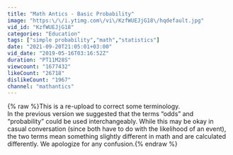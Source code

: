 ```yaml
---
title: "Math Antics - Basic Probability"
image: "https:\/\/i.ytimg.com\/vi\/KzfWUEJjG18\/hqdefault.jpg"
vid_id: "KzfWUEJjG18"
categories: "Education"
tags: ["simple probability","math","statistics"]
date: "2021-09-20T21:05:01+03:00"
vid_date: "2019-05-16T03:16:52Z"
duration: "PT11M28S"
viewcount: "1677432"
likeCount: "26718"
dislikeCount: "1967"
channel: "mathantics"
---
```

{% raw %}This is a re-upload to correct some terminology.<br />In the previous version we suggested that the terms “odds” and “probability” could be used interchangeably.  While this may be okay in casual conversation (since both have to do with the likelihood of an event), the two terms mean something slightly different in math and are calculated differently.  We apologize for any confusion.{% endraw %}
